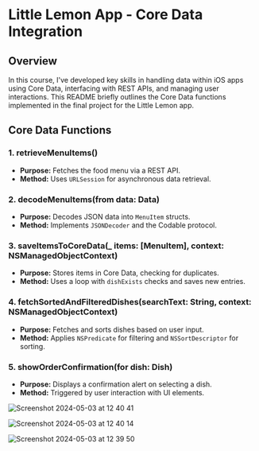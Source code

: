# Little Lemon App - Core Data Integration

## Overview

In this course, I've developed key skills in handling data within iOS apps using Core Data, interfacing with REST APIs, and managing user interactions. This README briefly outlines the Core Data functions implemented in the final project for the Little Lemon app.

## Core Data Functions

### 1. **retrieveMenuItems()**
- **Purpose:** Fetches the food menu via a REST API.
- **Method:** Uses `URLSession` for asynchronous data retrieval.

### 2. **decodeMenuItems(from data: Data)**
- **Purpose:** Decodes JSON data into `MenuItem` structs.
- **Method:** Implements `JSONDecoder` and the Codable protocol.

### 3. **saveItemsToCoreData(_ items: [MenuItem], context: NSManagedObjectContext)**
- **Purpose:** Stores items in Core Data, checking for duplicates.
- **Method:** Uses a loop with `dishExists` checks and saves new entries.

### 4. **fetchSortedAndFilteredDishes(searchText: String, context: NSManagedObjectContext)**
- **Purpose:** Fetches and sorts dishes based on user input.
- **Method:** Applies `NSPredicate` for filtering and `NSSortDescriptor` for sorting.

### 5. **showOrderConfirmation(for dish: Dish)**
- **Purpose:** Displays a confirmation alert on selecting a dish.
- **Method:** Triggered by user interaction with UI elements.

![Screenshot 2024-05-03 at 12 40 41](https://github.com/mananjain0220/CoreData-Exercise/assets/19812569/5e5e6c45-546c-416f-a758-f00276f30d8f)

![Screenshot 2024-05-03 at 12 40 14](https://github.com/mananjain0220/CoreData-Exercise/assets/19812569/a415d7de-3757-4bcb-bb61-adbc70ed242e)

![Screenshot 2024-05-03 at 12 39 50](https://github.com/mananjain0220/CoreData-Exercise/assets/19812569/a4c201d4-ec44-44d1-aedb-7ed4e2d5fcbd)
